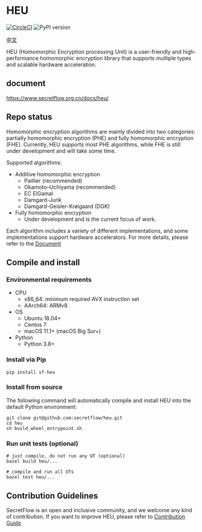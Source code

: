 # HEU

[![CircleCI](https://dl.circleci.com/status-badge/img/gh/secretflow/heu/tree/main.svg?style=svg)](https://dl.circleci.com/status-badge/redirect/gh/secretflow/heu/tree/main)
![PyPI version](https://img.shields.io/pypi/v/sf-heu)

[中文](README_cn.md)

HEU (Homomorphic Encryption processing Unit) is a user-friendly and high-performance homomorphic
encryption library that supports multiple types and scalable hardware acceleration.

## document

https://www.secretflow.org.cn/docs/heu/

## Repo status

Homomorphic encryption algorithms are mainly divided into two categories: partially homomorphic
encryption (PHE) and fully homomorphic encryption (FHE). Currently, HEU supports most PHE
algorithms, while FHE is still under development and will take some time.

Supported algorithms:

- Additive homomorphic encryption
    - Paillier (recommended)
    - Okamoto–Uchiyama (recommended)
    - EC ElGamal
    - Damgard-Jurik
    - Damgard-Geisler-Krøigaard (DGK)
- Fully homomorphic encryption
    - Under development and is the current focus of work.

Each algorithm includes a variety of different implementations, and some implementations support
hardware accelerators. For more details, please refer to
the [Document](https://www.secretflow.org.cn/docs/heu/latest/zh-Hans/getting_started/algo_choice )

## Compile and install

### Environmental requirements

- CPU
    - x86_64: minimum required AVX instruction set
    - AArch64: ARMv8
- OS
    - Ubuntu 18.04+
    - Centos 7
    - macOS 11.1+ (macOS Big Sur+)
- Python
    - Python 3.8+

### Install via Pip

```shell
pip install sf-heu
```

### Install from source

The following command will automatically compile and install HEU into the default Python
environment:

```shell
git clone git@github.com:secretflow/heu.git
cd heu
sh build_wheel_entrypoint.sh

```

### Run unit tests (optional)





```shell
# just compile, do not run any UT (optional)
bazel build heu/...

# compile and run all UTs
bazel test heu/...
```

## Contribution Guidelines

SecretFlow is an open and inclusive community, and we welcome any kind of contribution. If you want
to improve HEU, please refer to [Contribution Guide](CONTRIBUTING.md)
